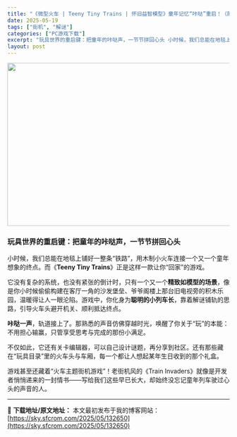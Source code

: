 ```yaml
---
title: "《微型火车 | Teeny Tiny Trains | 怀旧益智模型》童年记忆“咔哒”重启！（简体中文）"
date: 2025-05-19
tags: ["街机", "解谜"]
categories: ["PC游戏下载"]
excerpt: "玩具世界的重启键：把童年的咔哒声，一节节拼回心头 小时候，我们总能在地毯上铺好一整条“铁路”，用木制小火车连接一个又一个童年想象的终点。而《Teeny Tiny Trains》正是这样一款让你“回家”的游戏。 它没有复杂的系统，也没有紧张的倒计时，只有一个又一个精致如模型的场景，像是你小时候偷偷构建&hellip;"
layout: post
---
```


<img class="aligncenter size-full wp-image-132651" src="https://sky.sfcrom.com/wp-content/uploads/2025/05/2025051907092177.webp" alt="" width="660" height="370" />
<h3 class="" data-start="70" data-end="102"><strong data-start="74" data-end="102">玩具世界的重启键：把童年的咔哒声，一节节拼回心头</strong></h3>
<p class="" data-start="104" data-end="187">小时候，我们总能在地毯上铺好一整条“铁路”，用木制小火车连接一个又一个童年想象的终点。而《<strong data-start="149" data-end="170">Teeny Tiny Trains</strong>》正是这样一款让你“回家”的游戏。</p>
<p class="" data-start="189" data-end="323">它没有复杂的系统，也没有紧张的倒计时，只有一个又一个<strong data-start="215" data-end="227">精致如模型的场景</strong>，像是你小时候偷偷构建在客厅一角的沙发堡垒、爷爷阁楼上那台旧电视旁的积木乐园，温暖得让人一眼沦陷。游戏中，你化身为<strong data-start="284" data-end="295">聪明的小列车长</strong>，靠着解谜铺轨的思路，引导火车头避开机关、顺利抵达终点。</p>
<p class="" data-start="325" data-end="389"><strong data-start="325" data-end="333">咔哒一声</strong>，轨道接上了。那熟悉的声音仿佛穿越时光，唤醒了你关于“玩”的本能：不用担心输赢，只管享受思考与完成的那份小满足。</p>
<p class="" data-start="391" data-end="462">不仅如此，它还有关卡编辑器，可以自己设计谜题，再分享到社区。还有那些藏在“玩具目录”里的火车头与车厢，每一个都让人想起某年生日收到的那个礼盒。</p>
<p class="" data-start="464" data-end="551">游戏甚至还藏着“火车主题街机游戏”！老街机风的《Train Invaders》就像是开发者悄悄递来的一封情书——写给我们这些早已长大，却始终没忘记童年列车驶过心头的声音的人。</p>

---
📖 **下载地址/原文地址：** 本文最初发布于我的博客网站：[https://sky.sfcrom.com/2025/05/132650](https://sky.sfcrom.com/2025/05/132650)
